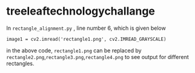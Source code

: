 # treeleaftechnologychallange

In `rectangle_alignment.py` , line number 6, which is given below

  `image1 = cv2.imread('rectangle1.png', cv2.IMREAD_GRAYSCALE)`

  in the above code, `rectangle1.png` can be replaced by `rectangle2.png`,`rectangle3.png`,`rectangle4.png` to see output for different rectangles.
